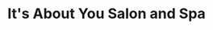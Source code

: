 ---
title: "It's About You Salon and Spa"
url: /cheboygan/its-about-you-salon-and-spa/
shop: hairdresser
---